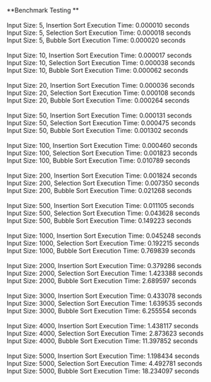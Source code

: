 **Benchmark Testing **</br ></br >
Input Size: 5, Insertion Sort Execution Time: 0.000010 seconds</br >
Input Size: 5, Selection Sort Execution Time: 0.000018 seconds</br >
Input Size: 5, Bubble Sort Execution Time: 0.000020 seconds</br ></br >
Input Size: 10, Insertion Sort Execution Time: 0.000017 seconds</br >
Input Size: 10, Selection Sort Execution Time: 0.000038 seconds</br >
Input Size: 10, Bubble Sort Execution Time: 0.000062 seconds</br ></br >
Input Size: 20, Insertion Sort Execution Time: 0.000036 seconds</br >
Input Size: 20, Selection Sort Execution Time: 0.000108 seconds</br >
Input Size: 20, Bubble Sort Execution Time: 0.000264 seconds</br ></br >
Input Size: 50, Insertion Sort Execution Time: 0.000131 seconds</br >
Input Size: 50, Selection Sort Execution Time: 0.000475 seconds</br >
Input Size: 50, Bubble Sort Execution Time: 0.001302 seconds</br ></br >
Input Size: 100, Insertion Sort Execution Time: 0.000460 seconds</br >
Input Size: 100, Selection Sort Execution Time: 0.001823 seconds</br >
Input Size: 100, Bubble Sort Execution Time: 0.010789 seconds</br ></br >
Input Size: 200, Insertion Sort Execution Time: 0.001824 seconds</br >
Input Size: 200, Selection Sort Execution Time: 0.007350 seconds</br >
Input Size: 200, Bubble Sort Execution Time: 0.021268 seconds</br ></br >
Input Size: 500, Insertion Sort Execution Time: 0.011105 seconds</br >
Input Size: 500, Selection Sort Execution Time: 0.043628 seconds</br >
Input Size: 500, Bubble Sort Execution Time: 0.149223 seconds</br ></br >
Input Size: 1000, Insertion Sort Execution Time: 0.045248 seconds</br >
Input Size: 1000, Selection Sort Execution Time: 0.192215 seconds</br >
Input Size: 1000, Bubble Sort Execution Time: 0.769839 seconds</br ></br >
Input Size: 2000, Insertion Sort Execution Time: 0.379286 seconds</br >
Input Size: 2000, Selection Sort Execution Time: 1.423388 seconds</br >
Input Size: 2000, Bubble Sort Execution Time: 2.689597 seconds</br ></br >
Input Size: 3000, Insertion Sort Execution Time: 0.433078 seconds</br >
Input Size: 3000, Selection Sort Execution Time: 1.639535 seconds</br >
Input Size: 3000, Bubble Sort Execution Time: 6.255554 seconds</br ></br >
Input Size: 4000, Insertion Sort Execution Time: 1.438117 seconds</br >
Input Size: 4000, Selection Sort Execution Time: 2.873623 seconds</br >
Input Size: 4000, Bubble Sort Execution Time: 11.397852 seconds</br ></br >
Input Size: 5000, Insertion Sort Execution Time: 1.198434 seconds</br >
Input Size: 5000, Selection Sort Execution Time: 4.492781 seconds</br >
Input Size: 5000, Bubble Sort Execution Time: 18.234097 seconds</br ></br >
